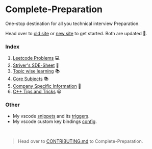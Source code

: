 # Complete-Preparation

One-stop destination for all you technical interview Preparation.

Head over to [old site](https://chetan6780.github.io/Complete-Preparation/) or [new site](https://chetan6780.gitbook.io/complete-preparation/readme) to get started. Both are updated 🚀.

### Index

<!--
| Sn. | Sections                                                      |
| --- | ------------------------------------------------------------- |
| 1.  | [Leetcode Problems](Leetcode/README.md) 💻                    |
| 2.  | [Striver's SDE-Sheet](SDE-Sheet/README.md) 📄                 |
| 3.  | [Topic wise learning](Topic-Wise/README.md) 📚                |
| 4.  | [Core Subjects](Core-Subjects/README.md) 📚                   |
| 5.  | [Company Specific Information](Company-specific/README.md) 🏢 |
| 6.  | [C++ Tips and Tricks](./cpp_tips_and_tricks.md) 😀            |
-->

1. [Leetcode Problems](Leetcode/README.md) 💻
2. [Striver's SDE-Sheet](SDE-Sheet/README.md) 📄
3. [Topic wise learning](Topic-Wise/README.md) 📚
4. [Core Subjects](Core-Subjects/README.md) 📚
5. [Company Specific Information](Company-specific/README.md) 🏢
6. [C++ Tips and Tricks](./cpp_tips_and_tricks.md) 😀

### Other

-   My vscode [snippets](vscode-settings/vscode_snippet_cpp.json) and its [triggers](vscode-settings/vscode_snippet_triggers.md).
-   My vscode custom key bindings [config](vscode-settings/vscode_key_bindings.json).

<br/>

> Head over to [CONTRIBUTING.md](CONTRIBUTING.md) to Complete-Preparation.
